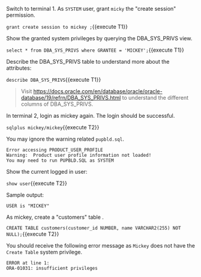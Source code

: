 
Switch to terminal 1. 
As `SYSTEM` user, grant `micky` the "create session" permission.

`grant create session to mickey ;`{{execute T1}}


Show the granted system privileges by querying the DBA_SYS_PRIVS view.

`select * from DBA_SYS_PRIVS where GRANTEE = 'MICKEY';`{{execute T1}}


Describe the DBA_SYS_PRIVS table to understand  more about the attributes:

`describe DBA_SYS_PRIVS`{{execute T1}}

> Visit https://docs.oracle.com/en/database/oracle/oracle-database/19/refrn/DBA_SYS_PRIVS.html to understand  the different columns of DBA_SYS_PRIVS.


In terminal 2, login as mickey again. The login should be successful.

`sqlplus mickey/mickey`{{execute T2}}

You may ignore the warning related `pupbld.sql`.

```
Error accessing PRODUCT_USER_PROFILE
Warning:  Product user profile information not loaded!
You may need to run PUPBLD.SQL as SYSTEM
```

Show the current logged in user:

`show user`{{execute T2}}

Sample output:
```
USER is "MICKEY"
```


As mickey, create a "customers" table .

`CREATE TABLE customers(customer_id NUMBER, name VARCHAR2(255) NOT NULL);`{{execute T2}}

You should receive the following error message as `Mickey` does not have the `Create Table` system privilege.

```
ERROR at line 1:
ORA-01031: insufficient privileges

```
